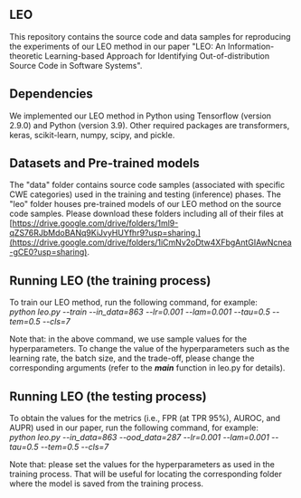 ## LEO
This repository contains the source code and data samples for reproducing the experiments of our LEO method in our paper "LEO: An Information-theoretic Learning-based Approach for Identifying Out-of-distribution Source Code in Software Systems".

## Dependencies
We implemented our LEO method in Python using Tensorflow (version 2.9.0) and Python (version 3.9). Other required packages are transformers, keras, scikit-learn, numpy, scipy, and pickle.

## Datasets and Pre-trained models
The "data" folder contains source code samples (associated with specific CWE categories) used in the training and testing (inference) phases. The "leo" folder houses pre-trained models of our LEO method on the source code samples. Please download these folders including all of their files at [https://drive.google.com/drive/folders/1ml9-qZS76RJbMdoBANq9KiJvyHUYfhr9?usp=sharing.](https://drive.google.com/drive/folders/1iCmNv2oDtw4XFbgAntGIAwNcnea-gCE0?usp=sharing).

## Running LEO (the training process)
To train our LEO method, run the following command, for example:<br/>
*python leo.py --train --in_data=863 --lr=0.001 --lam=0.001 --tau=0.5 --tem=0.5 --cls=7*

Note that: in the above command, we use sample values for the hyperparameters. To change the value of the hyperparameters such as the learning rate, the batch size, and the trade-off, please change the corresponding arguments (refer to the *__main__* function in leo.py for details).

## Running LEO (the testing process)
To obtain the values for the metrics (i.e., FPR (at TPR 95%), AUROC, and AUPR) used in our paper, run the following command, for example: <br/>
*python leo.py --in_data=863 --ood_data=287 --lr=0.001 --lam=0.001 --tau=0.5 --tem=0.5 --cls=7*

Note that: please set the values for the hyperparameters as used in the training process. That will be useful for locating the corresponding folder where the model is saved from the training process.
